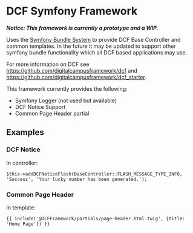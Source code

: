 # DCF Symfony Framework

***Notice: This framework is currently a prototype and a WIP.***

Uses the [Symfony Bundle System](https://symfony.com/doc/current/bundles.html)
to provide DCF Base Controller and common templates.  In the future it may be
updated to support other symfony bundle functionality which all DCF based applications
may use.

For more information on DCF see https://github.com/digitalcampusframework/dcf and
https://github.com/digitalcampusframework/dcf_starter.

This framework currently provides the following:
* Symfony Logger (not used but available)
* DCF Notice Support
* Common Page Header partial

## Examples ##

### DCF Notice ###
In controller:
```
$this->addDCFNoticeFlash(BaseController::FLASH_MESSAGE_TYPE_INFO, 'Success', 'Your lucky number has been generated.');
```
### Common Page Header ###
In template:
```
{{ include('@DCFFramework/partials/page-header.html.twig', {title: 'Home Page'}) }}
```
